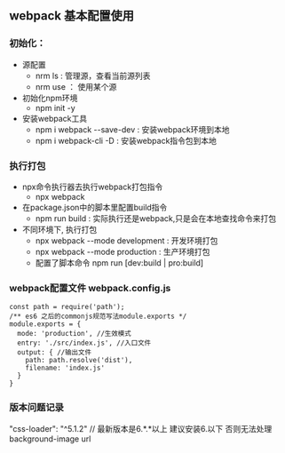 ## webpack 基本配置使用

### 初始化：

- 源配置
  - nrm ls : 管理源，查看当前源列表
  - nrm use ： 使用某个源
- 初始化npm环境
   -  npm init -y
- 安装webpack工具
  - npm i webpack --save-dev : 安装webpack环境到本地
  - npm i webpack-cli -D : 安装webpack指令包到本地 

### 执行打包
- npx命令执行器去执行webpack打包指令
  - npx webpack
- 在package.json中的脚本里配置build指令
  - npm run build : 实际执行还是webpack,只是会在本地查找命令来打包
- 不同环境下, 执行打包
  - npx webpack --mode development : 开发环境打包
  - npx webpack --mode production : 生产环境打包
  - 配置了脚本命令 npm run [dev:build | pro:build]

### webpack配置文件 webpack.config.js
```
const path = require('path');
/** es6 之后的commonjs规范写法module.exports */
module.exports = {
  mode: 'production', //生效模式
  entry: './src/index.js', //入口文件
  output: { //输出文件
    path: path.resolve('dist'),
    filename: 'index.js'
  }
}
```

### 版本问题记录
"css-loader": "^5.1.2" // 最新版本是6.*.*以上 建议安装6.以下 否则无法处理background-image url